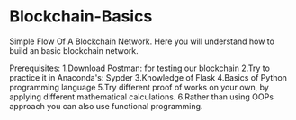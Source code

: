 # Blockchain-Basics
Simple Flow Of A Blockchain Network.
Here you will understand how to build an basic blockchain network.

Prerequisites:
1.Download Postman: for testing our blockchain
2.Try to practice it in Anaconda's: Sypder
3.Knowledge of Flask
4.Basics of Python programming language
5.Try different proof of works on your own, by applying different mathematical calculations.
6.Rather than using OOPs approach you can also use functional programming.
